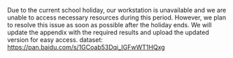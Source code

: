Due to the current school holiday, our workstation is unavailable and we are unable to access necessary resources during this period. However, we plan to resolve this issue as soon as possible after the holiday ends. We will update the appendix with the required results and upload the updated version for easy access.
dataset: https://pan.baidu.com/s/1GCoab53Dqi_IGFwWT1HQxg
